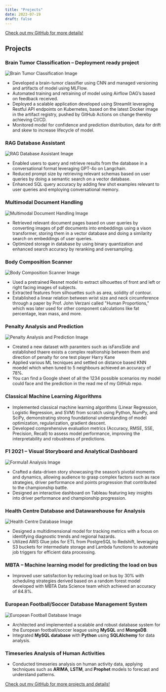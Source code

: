 ```yaml
---
title: "Projects"
date: 2023-07-19
draft: false
---
```


[Check out my GitHub for more details!](https://github.com/P101010)

## Projects

### Brain Tumor Classification – Deployment ready project

![Brain Tumor Classification Image](/images/BTC.png)  
- Developed a brain-tumor classifier using CNN and managed versioning and artifacts of model using MLFlow.
- Automated training and retraining of model using Airflow DAG’s based on feedback received.
- Deployed a scalable application developed using Streamlit leveraging Restful API endpoints on Kubernetes, based on the latest Docker image in the artifact registry, pushed by GitHub Actions on change thereby achieving CI/CD.
- Monitored model for confidence and prediction distribution, data for drift and skew to increase lifecycle of model.

### RAG Database Assistant

![RAG Database Assistant Image](/images/RAG.png)  
- Enabled users to query and retrieve results from the database in a conversational format leveraging GPT-4o on Langchain.
- Reduced prompt size by retrieving relevant schemas based on user queries by doing a semantic search on a vector database.
- Enhanced SQL query accuracy by adding few shot examples relevant to user queries and employing conversational memory.

### Multimodal Document Handling

![Multimodal Document Handling Image](/images/ColPali.png)  
- Retrieved relevant document pages based on user queries by converting images of pdf documents into embeddings using a vison transformer, storing them in a vector database and doing a similarity search on embeddings of user queries.
- Optimized storage in database by using binary quantization and enhanced search accuracy by reranking and oversampling.

### Body Composition Scanner

![Body Composition Scanner Image](/images/project.png)  
- Used a pretrained Resnet model to extract silhouettes of front and left or right facing images of subjects.
- Extracted features from silhouettes such as area, solidity of contour.
- Established a linear relation between wrist size and neck circumference through a paper by Prof. John Verzani called "Human Proportions," which was later used for other component calculations like fat percentage, lean mass, and more.


### Penalty Analysis and Prediction

![Penalty Analysis and Prediction Image](/images/HK.png)  
 
- Created a new dataset with paramters such as isFansSide and established thaere exists a complex realtionship between them and direction of penalty for one test player Harry Kane
- Applied various ML tecniques and settled on distance based KNN moedel which when tuned to 5 neighbours achieved an accuracy of 78%. 
- You can find a Google sheet of all the 1234 possible scenarios my model could face and the prediction in the read me of my GitHub repo.

### Classical Machine Learning Algorithms

- Implemented classical machine learning algorithms (Linear Regression, Logistic Regression, and SVM) from scratch using Python, NumPy, and SciPy, demonstrating strong foundational understanding of model optimization, regularization, gradient descent.
- Developed comprehensive evaluation metrics (Accuracy, RMSE, SSE, Precision, Recall) to assess model performance, improving the interpretability and robustness of predictions.

### F1 2021 – Visual Storyboard and Analytical Dashboard

![Formula1 Analysis Image](/images/Dashboard.png)  
- Crafted a data-driven story showcasing the season’s pivotal moments and dynamics, allowing audience to grasp complex factors such as race strategies, driver performance and points progression that contributed to the championship battle.
- Designed an interactive dashboard on Tableau featuring key insights into driver performance and championship progression.

### Health Centre Database and Datawarehouse for Analysis

![Health Centre Database Image](/images/DW.png)  
- Designed a multidimensional model for tracking metrics with a focus on identifying diagnostic trends and regional hazards.
- Utilized AWS Glue jobs for ETL from PostgreSQL to Redshift, leveraging S3 buckets for intermediate storage and Lambda functions to automate job triggers for efficient data processing.


### MBTA – Machine learning model for predicting the load on bus

- Improved user satisfaction by reducing load on bus by 30% with scheduling strategies derived based on a random forest model developed with MBTA Data Science team which achieved an accuracy of 84.8%.

### European Football/Soccer Database Management System

![European Football Database Image](/images/DMA.png)  
- Architected and implemented a scalable and robust database system for the European football/soccer league using **MySQL** and **MongoDB**.
- Integrated **MySQL database** with **Python** using **SQLAlchemy** for data analysis.

### Timeseries Analysis of Human Activities

- Conducted timeseries analysis on human activity data, applying techniques such as **ARIMA**, **LSTM**, and **Prophet** models to forecast and understand patterns.

[Check out my GitHub for more projects and details!](https://github.com/P101010)
